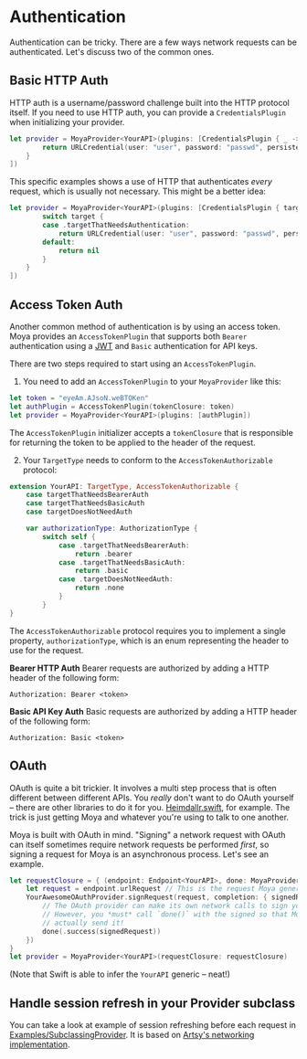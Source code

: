 # Authentication

Authentication can be tricky. There are a few ways network requests
can be authenticated. Let's discuss two of the common ones.

## Basic HTTP Auth

HTTP auth is a username/password challenge built into the HTTP protocol
itself. If you need to use HTTP auth, you can provide a `CredentialsPlugin`
when initializing your provider.

```swift
let provider = MoyaProvider<YourAPI>(plugins: [CredentialsPlugin { _ -> URLCredential? in
        return URLCredential(user: "user", password: "passwd", persistence: .none)
    }
])
```

This specific examples shows a use of HTTP that authenticates _every_ request,
which is usually not necessary. This might be a better idea:

```swift
let provider = MoyaProvider<YourAPI>(plugins: [CredentialsPlugin { target -> URLCredential? in
        switch target {
        case .targetThatNeedsAuthentication:
            return URLCredential(user: "user", password: "passwd", persistence: .none)
        default:
            return nil
        }
    }
])
```

## Access Token Auth
Another common method of authentication is by using an access token.
Moya provides an `AccessTokenPlugin` that supports both `Bearer` authentication
using a [JWT](https://jwt.io/introduction/) and `Basic` authentication for API keys.

There are two steps required to start using an `AccessTokenPlugin`.

1. You need to add an `AccessTokenPlugin` to your `MoyaProvider` like this:
```Swift
let token = "eyeAm.AJsoN.weBTOKen"
let authPlugin = AccessTokenPlugin(tokenClosure: token)
let provider = MoyaProvider<YourAPI>(plugins: [authPlugin])
```
The `AccessTokenPlugin` initializer accepts a `tokenClosure` that is responsible
for returning the token to be applied to the header of the request.

2. Your `TargetType` needs to conform to the `AccessTokenAuthorizable` protocol:

```Swift
extension YourAPI: TargetType, AccessTokenAuthorizable {
    case targetThatNeedsBearerAuth
    case targetThatNeedsBasicAuth
    case targetDoesNotNeedAuth

    var authorizationType: AuthorizationType {
        switch self {
            case .targetThatNeedsBearerAuth:
                return .bearer
            case .targetThatNeedsBasicAuth:
                return .basic
            case .targetDoesNotNeedAuth:
                return .none
            }
        }
}
```

The `AccessTokenAuthorizable` protocol requires you to implement a single
property, `authorizationType`, which is an enum representing the header to 
use for the request.

**Bearer HTTP Auth**
Bearer requests are authorized by adding a HTTP header of the following form:

```
Authorization: Bearer <token>
```

**Basic API Key Auth**
Basic requests are authorized by adding a HTTP header of the following form:

```
Authorization: Basic <token>
```

## OAuth

OAuth is quite a bit trickier. It involves a multi step process that is often
different between different APIs. You _really_ don't want to do OAuth yourself –
there are other libraries to do it for you. [Heimdallr.swift](https://github.com/rheinfabrik/Heimdallr.swift),
for example. The trick is just getting Moya and whatever you're using to talk
to one another.

Moya is built with OAuth in mind. "Signing" a network request with OAuth can
itself sometimes require network requests be performed _first_, so signing
a request for Moya is an asynchronous process. Let's see an example.

```swift
let requestClosure = { (endpoint: Endpoint<YourAPI>, done: MoyaProvider.RequestResultClosure) in
    let request = endpoint.urlRequest // This is the request Moya generates
    YourAwesomeOAuthProvider.signRequest(request, completion: { signedRequest in
        // The OAuth provider can make its own network calls to sign your request.
        // However, you *must* call `done()` with the signed so that Moya can
        // actually send it!
        done(.success(signedRequest))
    })
}
let provider = MoyaProvider<YourAPI>(requestClosure: requestClosure)
```

(Note that Swift is able to infer the `YourAPI` generic – neat!)

## Handle session refresh in your Provider subclass

You can take a look at example of session refreshing before each request in [Examples/SubclassingProvider](Examples/SubclassingProvider.md).
It is based on [Artsy's networking implementation](https://github.com/artsy/eidolon/blob/master/Kiosk/App/Networking/Networking.swift).
